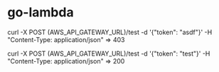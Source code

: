 # go-lambda

curl -X POST (AWS_API_GATEWAY_URL)/test -d '{"token": "asdf"}' -H "Content-Type: application/json" => 403

curl -X POST (AWS_API_GATEWAY_URL)/test -d '{"token": "test"}' -H "Content-Type: application/json" => 200
